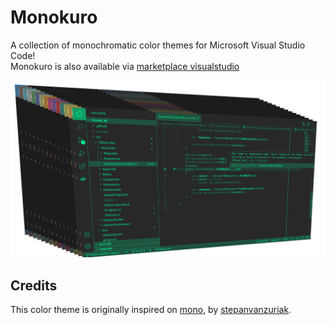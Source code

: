 # Monokuro

A collection of monochromatic color themes for Microsoft Visual Studio Code!  
Monokuro is also available via [marketplace visualstudio](https://marketplace.visualstudio.com/items?itemName=dandev486.monokuro)

![Monokuro][monokuro]

## Credits

This color theme is originally inspired on [mono][mono_theme], by [stepanvanzuriak][mono_repository].



[mono_theme]: https://marketplace.visualstudio.com/items?itemName=StepanVanzuriak.mono
[mono_repository]: https://github.com/stepanvanzuriak/mono

[monokuro]: https://raw.githubusercontent.com/dandev486/monokuro/master/screenshots/monokuro.png "Monokuro"
